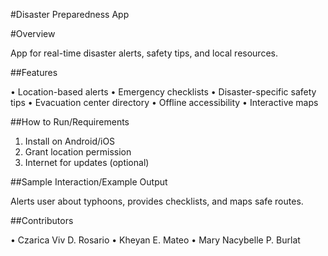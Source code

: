 #Disaster Preparedness App

#Overview

App for real-time disaster alerts, safety tips, and local resources.

##Features

•    Location-based alerts
•    Emergency checklists
•    Disaster-specific safety tips
•    Evacuation center directory
•    Offline accessibility
•    Interactive maps

##How to Run/Requirements 

1.   Install on Android/iOS
2.   Grant location permission
3.   Internet for updates (optional)

##Sample Interaction/Example Output

Alerts user about typhoons, provides checklists, and maps safe routes.

##Contributors

•    Czarica Viv D. Rosario
•    Kheyan E. Mateo
•    Mary Nacybelle P. Burlat
